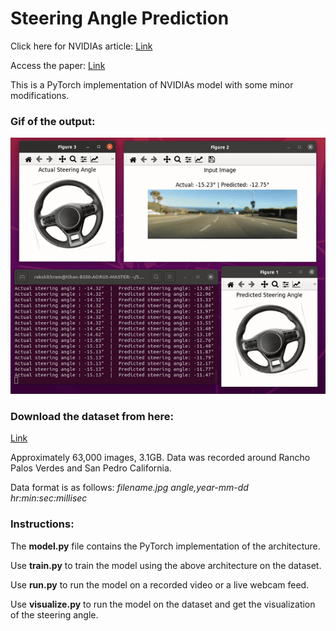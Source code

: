 # Steering Angle Prediction

Click here for NVIDIAs article: [Link](https://developer.nvidia.com/blog/deep-learning-self-driving-cars/)

Access the paper: [Link](https://arxiv.org/pdf/1604.07316v1)

This is a PyTorch implementation of NVIDIAs model with some minor modifications. 


### Gif of the output:
![](https://github.com/Rakshith-Ram/Steering_Angle_Prediction/blob/main/demo_on_dataset.gif)

### Download the dataset from here: 
[Link](https://drive.google.com/file/d/1PZWa6H0i1PCH9zuYcIh5Ouk_p-9Gh58B/view?pli=1)

Approximately 63,000 images, 3.1GB. Data was recorded around Rancho Palos Verdes and San Pedro California.

Data format is as follows: _filename.jpg angle,year-mm-dd hr:min:sec:millisec_

### Instructions:

The **model.py** file contains the PyTorch implementation of the architecture.

Use **train.py** to train the model using the above architecture on the dataset.

Use **run.py** to run the model on a recorded video or a live webcam feed.

Use **visualize.py** to run the model on the dataset and get the visualization of the steering angle.
